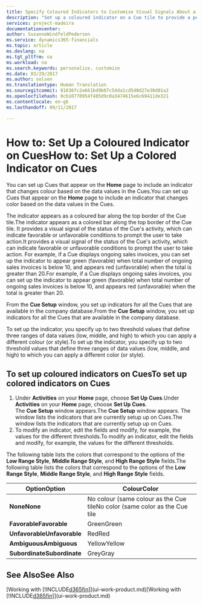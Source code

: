 ```yaml
---
title: Specify Coloured Indicators to Customise Visual Signals About a Cue's Activity | Microsoft Docs
description: "Set up a coloured indicator on a Cue tile to provide a personalised visual signal of the Cue’s activity."
services: project-madeira
documentationcenter: 
author: SusanneWindfeldPedersen
ms.service: dynamics365-financials
ms.topic: article
ms.devlang: na
ms.tgt_pltfrm: na
ms.workload: na
ms.search.keywords: personalize, customize
ms.date: 03/29/2017
ms.author: solsen
ms.translationtype: Human Translation
ms.sourcegitcommit: 81636fc2e661bd9b07c54da1cd5d0d27e30d01a2
ms.openlocfilehash: 0cb10770954f485d9c0a3474615e6c69411de321
ms.contentlocale: en-gb
ms.lasthandoff: 09/11/2017

---
```

# <a name="how-to-set-up-a-colored-indicator-on-cues"></a><span data-ttu-id="5dd6e-103">How to: Set Up a Coloured Indicator on Cues</span><span class="sxs-lookup"><span data-stu-id="5dd6e-103">How to: Set Up a Colored Indicator on Cues</span></span>
<span data-ttu-id="5dd6e-104">You can set up Cues that appear on the **Home** page to include an indicator that changes colour based on the data values in the Cues.</span><span class="sxs-lookup"><span data-stu-id="5dd6e-104">You can set up Cues that appear on the **Home** page to include an indicator that changes color based on the data values in the Cues.</span></span>

<span data-ttu-id="5dd6e-105">The indicator appears as a coloured bar along the top border of the Cue tile.</span><span class="sxs-lookup"><span data-stu-id="5dd6e-105">The indicator appears as a colored bar along the top border of the Cue tile.</span></span> <span data-ttu-id="5dd6e-106">It provides a visual signal of the status of the Cue's activity, which can indicate favorable or unfavorable conditions to prompt the user to take action.</span><span class="sxs-lookup"><span data-stu-id="5dd6e-106">It provides a visual signal of the status of the Cue's activity, which can indicate favorable or unfavorable conditions to prompt the user to take action.</span></span> <span data-ttu-id="5dd6e-107">For example, if a Cue displays ongoing sales invoices, you can set up the indicator to appear green (favorable) when total number of ongoing sales invoices is below 10, and appears red (unfavorable) when the total is greater than 20.</span><span class="sxs-lookup"><span data-stu-id="5dd6e-107">For example, if a Cue displays ongoing sales invoices, you can set up the indicator to appear green (favorable) when total number of ongoing sales invoices is below 10, and appears red (unfavorable) when the total is greater than 20.</span></span>

<span data-ttu-id="5dd6e-108">From the **Cue Setup** window, you set up indicators for all the Cues that are available in the company database.</span><span class="sxs-lookup"><span data-stu-id="5dd6e-108">From the **Cue Setup** window, you set up indicators for all the Cues that are available in the company database.</span></span>

<span data-ttu-id="5dd6e-109">To set up the indicator, you specify up to two threshold values that define three ranges of data values (low, middle, and high) to which you can apply a different colour (or style).</span><span class="sxs-lookup"><span data-stu-id="5dd6e-109">To set up the indicator, you specify up to two threshold values that define three ranges of data values (low, middle, and high) to which you can apply a different color (or style).</span></span>

## <a name="to-set-up-colored-indicators-on-cues"></a><span data-ttu-id="5dd6e-110">To set up coloured indicators on Cues</span><span class="sxs-lookup"><span data-stu-id="5dd6e-110">To set up colored indicators on Cues</span></span>
1. <span data-ttu-id="5dd6e-111">Under **Activities** on your **Home** page, choose **Set Up Cues**.</span><span class="sxs-lookup"><span data-stu-id="5dd6e-111">Under **Activities** on your **Home** page, choose **Set Up Cues**.</span></span>  
   <span data-ttu-id="5dd6e-112">The **Cue Setup** window appears.</span><span class="sxs-lookup"><span data-stu-id="5dd6e-112">The **Cue Setup** window appears.</span></span> <span data-ttu-id="5dd6e-113">The window lists the indicators that are currently setup up on Cues.</span><span class="sxs-lookup"><span data-stu-id="5dd6e-113">The window lists the indicators that are currently setup up on Cues.</span></span>
2. <span data-ttu-id="5dd6e-114">To modify an indicator, edit the fields and modify, for example, the values for the different thresholds.</span><span class="sxs-lookup"><span data-stu-id="5dd6e-114">To modify an indicator, edit the fields and modify, for example, the values for the different thresholds.</span></span>  

<span data-ttu-id="5dd6e-115">The following table lists the colors that correspond to the options of the **Low Range Style**, **Middle Range Style**, and **High Range Style** fields.</span><span class="sxs-lookup"><span data-stu-id="5dd6e-115">The following table lists the colors that correspond to the options of the **Low Range Style**, **Middle Range Style**, and **High Range Style** fields.</span></span>

| <span data-ttu-id="5dd6e-116">Option</span><span class="sxs-lookup"><span data-stu-id="5dd6e-116">Option</span></span> | <span data-ttu-id="5dd6e-117">Colour</span><span class="sxs-lookup"><span data-stu-id="5dd6e-117">Color</span></span> |
| --- | --- |
| <span data-ttu-id="5dd6e-118">**None**</span><span class="sxs-lookup"><span data-stu-id="5dd6e-118">**None**</span></span> |<span data-ttu-id="5dd6e-119">No colour (same colour as the Cue tile</span><span class="sxs-lookup"><span data-stu-id="5dd6e-119">No color (same color as the Cue tile</span></span> |
| <span data-ttu-id="5dd6e-120">**Favorable**</span><span class="sxs-lookup"><span data-stu-id="5dd6e-120">**Favorable**</span></span> |<span data-ttu-id="5dd6e-121">Green</span><span class="sxs-lookup"><span data-stu-id="5dd6e-121">Green</span></span> |
| <span data-ttu-id="5dd6e-122">**Unfavorable**</span><span class="sxs-lookup"><span data-stu-id="5dd6e-122">**Unfavorable**</span></span> |<span data-ttu-id="5dd6e-123">Red</span><span class="sxs-lookup"><span data-stu-id="5dd6e-123">Red</span></span> |
| <span data-ttu-id="5dd6e-124">**Ambiguous**</span><span class="sxs-lookup"><span data-stu-id="5dd6e-124">**Ambiguous**</span></span> |<span data-ttu-id="5dd6e-125">Yellow</span><span class="sxs-lookup"><span data-stu-id="5dd6e-125">Yellow</span></span> |
| <span data-ttu-id="5dd6e-126">**Subordinate**</span><span class="sxs-lookup"><span data-stu-id="5dd6e-126">**Subordinate**</span></span> |<span data-ttu-id="5dd6e-127">Grey</span><span class="sxs-lookup"><span data-stu-id="5dd6e-127">Gray</span></span> |

## <a name="see-also"></a><span data-ttu-id="5dd6e-128">See Also</span><span class="sxs-lookup"><span data-stu-id="5dd6e-128">See Also</span></span>
<span data-ttu-id="5dd6e-129">[Working with [!INCLUDE[d365fin](includes/d365fin_md.md)]](ui-work-product.md)</span><span class="sxs-lookup"><span data-stu-id="5dd6e-129">[Working with [!INCLUDE[d365fin](includes/d365fin_md.md)]](ui-work-product.md)</span></span>

